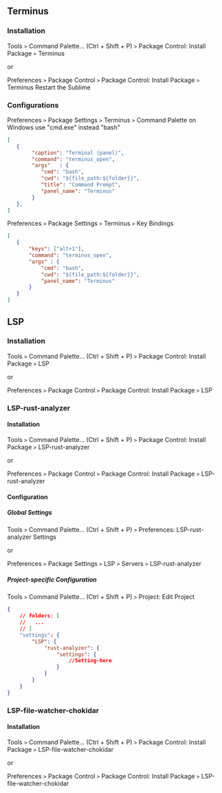 ## Terminus
### Installation
Tools `>` Command Palette... (Ctrl + Shift + P) `>` Package Control: Install Package `>` Terminus

or

Preferences `>` Package Control `>` Package Control: Install Package `>` Terminus
Restart the Sublime

### Configurations
Preferences `>` Package Settings `>` Terminus `>` Command Palette
on Windows use "cmd.exe" instead "bash"
```json
[
   {
        "caption": "Terminal (panel)",
        "command": "terminus_open",
        "args"   : {
           "cmd": "bash",
           "cwd": "${file_path:${folder}}",
           "title": "Command Prompt",
           "panel_name": "Terminus"
        }
   },
]
```
Preferences `>` Package Settings `>` Terminus `>` Key Bindings
```json
[
   {
       "keys": ["alt+1"],
       "command": "terminus_open",
       "args" : {
           "cmd": "bash",
           "cwd": "${file_path:${folder}}",
           "panel_name": "Terminus"
       }
   }
]
```

## LSP
### Installation
Tools `>` Command Palette... (Ctrl + Shift + P) `>` Package Control: Install Package `>` LSP

or

Preferences `>` Package Control `>` Package Control: Install Package `>` LSP

### LSP-rust-analyzer
#### Installation
Tools `>` Command Palette... (Ctrl + Shift + P) `>` Package Control: Install Package `>` LSP-rust-analyzer

or

Preferences `>` Package Control `>` Package Control: Install Package `>` LSP-rust-analyzer

#### Configuration
##### Global Settings
Tools `>` Command Palette... (Ctrl + Shift + P) `>` Preferences: LSP-rust-analyzer Settings

or

Preferences `>` Package Settings `>` LSP `>` Servers `>` LSP-rust-analyzer

##### Project-specific Configuration
Tools `>` Command Palette... (Ctrl + Shift + P) `>` Project: Edit Project
```json
{
    // folders: [
    //   ...
    // ]
    "settings": {
        "LSP": {
            "rust-analyzer": {
                "settings": {
                    //Setting-here
                }
            }
        }
    }
}
```

### LSP-file-watcher-chokidar
#### Installation
Tools `>` Command Palette... (Ctrl + Shift + P) `>` Package Control: Install Package `>` LSP-file-watcher-chokidar

or

Preferences `>` Package Control `>` Package Control: Install Package `>` LSP-file-watcher-chokidar
